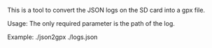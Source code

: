 This is a tool to convert the JSON logs on the SD card into a gpx file.

Usage:
The only required parameter is the path of the log.

Example:
        ./json2gpx ./logs.json


